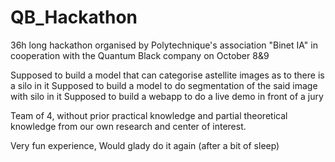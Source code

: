 # QB_Hackathon

36h long hackathon organised by Polytechnique's association "Binet IA" in cooperation with the Quantum Black company on October 8&amp;9

Supposed to build a model that can categorise astellite images as to there is a silo in it
Supposed to build a model to do segmentation of the said image with silo in it
Supposed to build a webapp to do a live demo in front of a jury

Team of 4, without prior practical knowledge and partial theoretical knowledge from our own research and center of interest.

Very fun experience,
Would glady do it again (after a bit of sleep)
